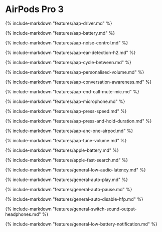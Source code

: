 # AirPods Pro 3

{%
   include-markdown "features/aap-driver.md"
%}

{%
   include-markdown "features/aap-battery.md"
%}

{%
   include-markdown "features/aap-noise-control.md"
%}

{%
   include-markdown "features/aap-ear-detection-h2.md"
%}

{%
   include-markdown "features/aap-cycle-between.md"
%}

{%
   include-markdown "features/aap-personalised-volume.md"
%}

{%
   include-markdown "features/aap-conversation-awareness.md"
%}

{%
   include-markdown "features/aap-end-call-mute-mic.md"
%}

{%
   include-markdown "features/aap-microphone.md"
%}

{%
   include-markdown "features/aap-press-speed.md"
%}

{%
   include-markdown "features/aap-press-and-hold-duration.md"
%}

{%
   include-markdown "features/aap-anc-one-airpod.md"
%}

{%
   include-markdown "features/aap-tune-volume.md"
%}

{%
   include-markdown "features/apple-battery.md"
%}

{%
   include-markdown "features/apple-fast-search.md"
%}

{%
   include-markdown "features/general-low-audio-latency.md"
%}

{%
   include-markdown "features/general-auto-play.md"
%}

{%
   include-markdown "features/general-auto-pause.md"
%}

{%
   include-markdown "features/general-auto-disable-hfp.md"
%}

{%
   include-markdown "features/general-switch-sound-output-headphones.md"
%}

{%
   include-markdown "features/general-low-battery-notification.md"
%}